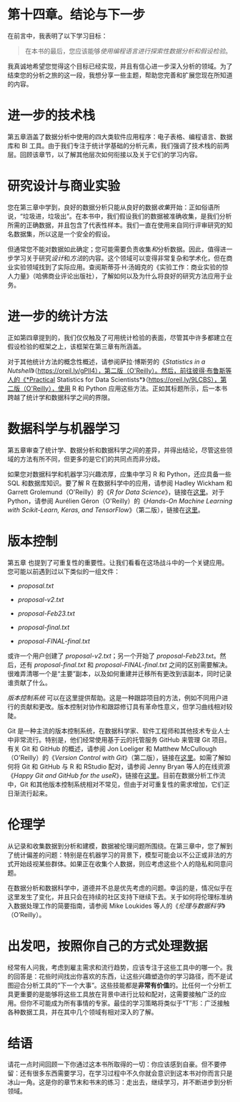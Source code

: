 # 第十四章。结论与下一步

在前言中，我表明了以下学习目标：

> 在本书的最后，您应该能够*使用编程语言进行探索性数据分析和假设检验*。

我真诚地希望您觉得这个目标已经实现，并且有信心进一步深入分析的领域。为了结束您的分析之旅的这一段，我想分享一些主题，帮助您完善和扩展您现在所知道的内容。

# 进一步的技术栈

第五章涵盖了数据分析中使用的四大类软件应用程序：电子表格、编程语言、数据库和 BI 工具。由于我们专注于统计学基础的分析元素，我们强调了技术栈的前两层。回顾该章节，以了解其他层次如何衔接以及关于它们的学习内容。

# 研究设计与商业实验

您在第三章中学到，良好的数据分析只能从良好的数据*收集*开始：正如俗语所说，“垃圾进，垃圾出”。在本书中，我们假设我们的数据被准确收集，是我们分析所需的正确数据，并且包含了代表性样本。我们一直在使用来自同行评审研究的知名数据集，所以这是一个安全的假设。

但通常您不能对数据如此确定；您可能需要负责收集*和*分析数据。因此，值得进一步学习关于研究*设计*和*方法*的内容。这个领域可以变得非常复杂和学术化，但在商业实验领域找到了实际应用。查阅斯蒂芬·H·汤姆克的《实验工作：商业实验的惊人力量》（哈佛商业评论出版社），了解如何以及为什么将良好的研究方法应用于业务。

# 进一步的统计方法

正如第四章提到的，我们仅仅触及了可用统计检验的表面，尽管其中许多都建立在假设检验的框架之上，该框架在第三章有所涵盖。

对于其他统计方法的概念性概述，请参阅萨拉·博斯劳的《*Statistics in a Nutshell*》（https://oreil.ly/gPll4），第二版（O'Reilly）。然后，前往彼得·布鲁斯等人的《*Practical Statistics for Data Scientists*》（https://oreil.ly/9LCBS），第二版（O'Reilly），使用 R 和 Python 应用这些方法。正如其标题所示，后一本书跨越了统计学和数据科学之间的界限。

# 数据科学与机器学习

第五章审查了统计学、数据分析和数据科学之间的差异，并得出结论，尽管这些领域的方法有所不同，但更多的是它们的共同点而非分歧。

如果您对数据科学和机器学习兴趣浓厚，应集中学习 R 和 Python，还应具备一些 SQL 和数据库知识。要了解 R 在数据科学中的应用，请参阅 Hadley Wickham 和 Garrett Grolemund（O'Reilly）的《*R for Data Science*》，链接在[这里](https://oreil.ly/az4Yx)。对于 Python，请参阅 Aurélien Géron（O'Reilly）的《*Hands-On Machine Learning with Scikit-Learn, Keras, and TensorFlow*》（第二版），链接在[这里](https://oreil.ly/gMZGt)。

# 版本控制

第五章 也提到了可重复性的重要性。让我们看看在这场战斗中的一个关键应用。您可能以前遇到过以下类似的一组文件：

+   *proposal.txt*

+   *proposal-v2.txt*

+   *proposal-Feb23.txt*

+   *proposal-final.txt*

+   *proposal-FINAL-final.txt*

或许一个用户创建了 *proposal-v2.txt*；另一个开始了 *proposal-Feb23.txt*。然后，还有 *proposal-final.txt* 和 *proposal-FINAL-final.txt* 之间的区别需要解决。很难弄清哪一个是“主要”副本，以及如何重建并迁移所有更改到该副本，同时记录谁贡献了什么。

*版本控制系统* 可以在这里提供帮助。这是一种跟踪项目的方法，例如不同用户进行的贡献和更改。版本控制对协作和跟踪修订具有革命性意义，但学习曲线相对较陡。

Git 是一种主流的版本控制系统，在数据科学家、软件工程师和其他技术专业人士中非常流行。特别是，他们经常使用基于云的托管服务 GitHub 来管理 Git 项目。有关 Git 和 GitHub 的概述，请参阅 Jon Loeliger 和 Matthew McCullough（O'Reilly）的《*Version Control with Git*》（第二版），链接在[这里](https://oreil.ly/SV0Xq)。如需了解如何将 Git 和 GitHub 与 R 和 RStudio 配对，请参阅 Jenny Bryan 等人的在线资源《*Happy Git and GitHub for the useR*》，链接在[这里](https://happygitwithr.com)。目前在数据分析工作流中，Git 和其他版本控制系统相对不常见，但由于对可重复性的需求增加，它们正日渐流行起来。

# 伦理学

从记录和收集数据到分析和建模，数据被伦理问题所围绕。在第三章中，您了解到了统计偏差的问题：特别是在机器学习的背景下，模型可能会以不公正或非法的方式开始歧视某些群体。如果正在收集个人数据，则应考虑这些个人的隐私和同意问题。

在数据分析和数据科学中，道德并不总是优先考虑的问题。幸运的是，情况似乎在这里发生了变化，并且只会在持续的社区支持下继续下去。关于如何将伦理标准纳入数据处理工作的简要指南，请参阅 Mike Loukides 等人的《*伦理与数据科学*》（O’Reilly）。

# 出发吧，按照你自己的方式处理数据

经常有人问我，考虑到雇主需求和流行趋势，应该专注于这些工具中的哪一个。我的回答是：花些时间找出你喜欢的东西，让这些兴趣塑造你的学习路径，而不是试图迎合分析工具的“下一个大事”。这些技能都是**非常有价值**的。比任何一个分析工具更重要的是能够将这些工具放在背景中进行比较和配对，这需要接触广泛的应用。但你不可能成为所有事情的专家。最佳的学习策略将类似于“T”形：广泛接触各种数据工具，并在其中几个领域有相对深入的了解。

# 结语

请花一点时间回顾一下你通过这本书所取得的一切：你应该感到自豪。但不要停留：还有很多东西需要学习，在学习过程中不久你就会意识到这本书对你而言只是冰山一角。这是你的章节末和书末的练习：走出去，继续学习，并不断进步到分析领域。
